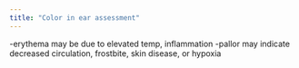 ```yaml
---
title: "Color in ear assessment"
---
```

-erythema may be due to elevated temp, inflammation
-pallor may indicate decreased circulation, frostbite, skin disease, or hypoxia

